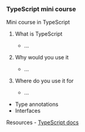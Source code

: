 ### TypeScript mini course
Mini course in TypeScript

1. What is TypeScript
    - ...


2. Why would you use it
    - ...


3. Where do you use it for
    - ...

* Type annotations
* Interfaces


Resources
    - [TypeScript docs](https://www.typescriptlang.org/docs/home.html)
